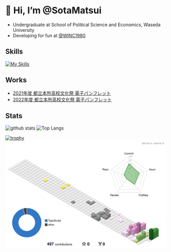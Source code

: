 # 👋 Hi, I’m @SotaMatsui
- Undergraduate at School of Political Science and Economics, Waseda University
- Developing for fun at [@WINC1980](https://github.com/winc1980)
## Skills
[![My Skills](https://skillicons.dev/icons?i=nextjs,flutter)](https://skillicons.dev)
## Works
- [2021年度 都立本所高校文化祭 電子パンフレット](https://fesbrochure.web.app/#/)
- [2022年度 都立本所高校文化祭 電子パンフレット](https://fes-catalog.web.app/)
## Stats
<p align="left"> 
  <img alt="github stats" src="https://github-readme-stats.vercel.app/api?username=sotamatsui&count_private=true&show_icons=true&show=reviews,discussions_started,discussions_answered,prs_merged,prs_merged_percentage&theme=graywhite" />
  <img alt="Top Langs" height="320px" src="https://github-readme-stats.vercel.app/api/top-langs/?username=sotamatsui&count_private=true&show_icons=true&theme=graywhite" />
</p>

[![trophy](https://github-profile-trophy.vercel.app/?username=sotamatsui&theme=flat&column=-1
)](https://github.com/ryo-ma/github-profile-trophy)
![](https://raw.githubusercontent.com/sotamatsui/sotamatsui/main/profile-3d-contrib/profile-season-animate.svg
)



